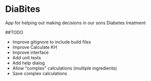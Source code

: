 # DiaBites
App for helping out making decisions in our sons Diabetes treatment

##TODO
* Improve gitignore to include build files
* Improve Calculate KH
* Improve interface
* Add unit tests
* Add help dialog
* Allow "complex" calculations (multiple ingredients)
* Save complex calculations